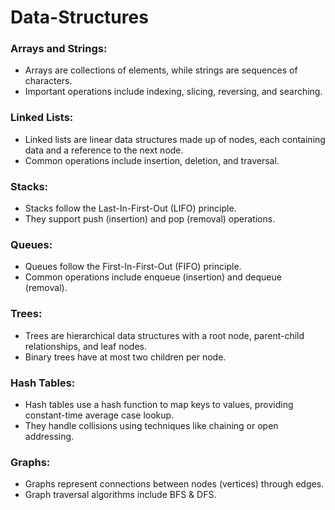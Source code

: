 # Data-Structures

### Arrays and Strings:
* Arrays are collections of elements, while strings are sequences of characters.
* Important operations include indexing, slicing, reversing, and searching.

### Linked Lists:
* Linked lists are linear data structures made up of nodes, each containing data and a reference to the next node.
* Common operations include insertion, deletion, and traversal.

### Stacks:
* Stacks follow the Last-In-First-Out (LIFO) principle.
* They support push (insertion) and pop (removal) operations.

### Queues:
* Queues follow the First-In-First-Out (FIFO) principle.
* Common operations include enqueue (insertion) and dequeue (removal).

### Trees:
* Trees are hierarchical data structures with a root node, parent-child relationships, and leaf nodes.
* Binary trees have at most two children per node.

### Hash Tables:
* Hash tables use a hash function to map keys to values, providing constant-time average case lookup.
* They handle collisions using techniques like chaining or open addressing.

### Graphs:
* Graphs represent connections between nodes (vertices) through edges.
* Graph traversal algorithms include BFS & DFS.

